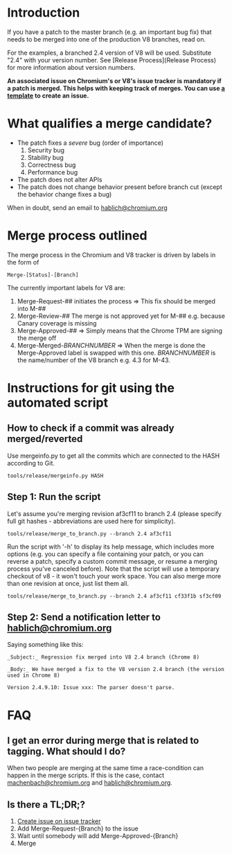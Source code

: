# Introduction

If you have a patch to the master branch (e.g. an important bug fix) that needs to be merged into one of the production V8 branches, read on.

For the examples, a branched 2.4 version of V8 will be used. Substitute "2.4" with your version number. See [Release Process](Release Process) for more information about version numbers.

**An associated issue on Chromium's or V8's issue tracker is mandatory if a patch is merged. This helps with keeping track of merges.
You can use [a template](https://code.google.com/p/v8/issues/entry?template=Merge%20request) to create an issue.**

# What qualifies a merge candidate?

* The patch fixes a *severe* bug (order of importance)
   1. Security bug
   1. Stability bug
   1. Correctness bug
   1. Performance bug
* The patch does not alter APIs
* The patch does not change behavior present before branch cut (except the behavior change fixes a bug)

When in doubt, send an email to hablich@chromium.org

# Merge process outlined

The merge process in the Chromium and V8 tracker is driven by labels in the form of
```
Merge-[Status]-[Branch]
```
The currently important labels for V8 are:

  1. Merge-Request-## initiates the process => This fix should be merged into M-##
  1. Merge-Review-## The merge is not approved yet for M-## e.g. because Canary coverage is missing
  1. Merge-Approved-## => Simply means that the Chrome TPM are signing the merge off
  1. Merge-Merged-$BRANCHNUMBER$ => When the merge is done the Merge-Approved label is swapped with this one. $BRANCHNUMBER$ is the name/number of the V8 branch e.g. 4.3 for M-43.

# Instructions for git using the automated script

## How to check if a commit was already merged/reverted

Use mergeinfo.py to get all the commits which are connected to the HASH according to Git.

```
tools/release/mergeinfo.py HASH
```

## Step 1: Run the script

Let's assume you're merging revision af3cf11 to branch 2.4 (please specify full git hashes - abbreviations are used here for simplicity).

```
tools/release/merge_to_branch.py --branch 2.4 af3cf11
```

Run the script with '-h' to display its help message, which includes more options (e.g. you can specify a file containing your patch, or you can reverse a patch, specify a custom commit message, or resume a merging process you've canceled before). Note that the script will use a temporary checkout of v8 - it won't touch your work space.
You can also merge more than one revision at once, just list them all.

```
tools/release/merge_to_branch.py --branch 2.4 af3cf11 cf33f1b sf3cf09
```

## Step 2:  Send a notification letter to hablich@chromium.org

Saying something like this:
```
_Subject:_ Regression fix merged into V8 2.4 branch (Chrome 8)

_Body:_ We have merged a fix to the V8 version 2.4 branch (the version used in Chrome 8)

Version 2.4.9.10: Issue xxx: The parser doesn't parse.
```

# FAQ

## I get an error during merge that is related to tagging. What should I do?
When two people are merging at the same time a race-condition can happen in the merge scripts. If this is the case, contact machenbach@chromium.org and hablich@chromium.org.
## Is there a TL;DR;?
  1. [Create issue on issue tracker](https://code.google.com/p/v8/issues/entry?template=Merge%20request)
  1. Add Merge-Request-{Branch} to the issue
  1. Wait until somebody will add Merge-Approved-{Branch}
  1. Merge

